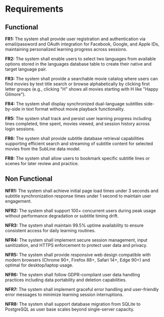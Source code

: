 # Requirements

## Functional

**FR1:** The system shall provide user registration and authentication via email/password and OAuth integration for Facebook, Google, and Apple IDs, maintaining personalized learning progress across sessions.

**FR2:** The system shall enable users to select two languages from available options stored in the languages database table to create their native and target language pair.

**FR3:** The system shall provide a searchable movie catalog where users can find movies by text title search or browse alphabetically by clicking first letter groups (e.g., clicking "H" shows all movies starting with H like "Happy Gilmore").

**FR4:** The system shall display synchronized dual-language subtitles side-by-side in text format without movie playback functionality.

**FR5:** The system shall track and persist user learning progress including lines completed, time spent, movies viewed, and session history across login sessions.

**FR6:** The system shall provide subtitle database retrieval capabilities supporting efficient search and streaming of subtitle content for selected movies from the SubLine data model.

**FR8:** The system shall allow users to bookmark specific subtitle lines or scenes for later review and practice.

## Non Functional

**NFR1:** The system shall achieve initial page load times under 3 seconds and subtitle synchronization response times under 1 second to maintain user engagement.

**NFR2:** The system shall support 100+ concurrent users during peak usage without performance degradation or subtitle timing drift.

**NFR3:** The system shall maintain 99.5% uptime availability to ensure consistent access for daily learning routines.

**NFR4:** The system shall implement secure session management, input sanitization, and HTTPS enforcement to protect user data and privacy.

**NFR5:** The system shall provide responsive web design compatible with modern browsers (Chrome 90+, Firefox 88+, Safari 14+, Edge 90+) and optimal for desktop/laptop usage.

**NFR6:** The system shall follow GDPR-compliant user data handling practices including data portability and deletion capabilities.

**NFR7:** The system shall implement graceful error handling and user-friendly error messages to minimize learning session interruptions.

**NFR8:** The system shall support database migration from SQLite to PostgreSQL as user base scales beyond single-server capacity.
